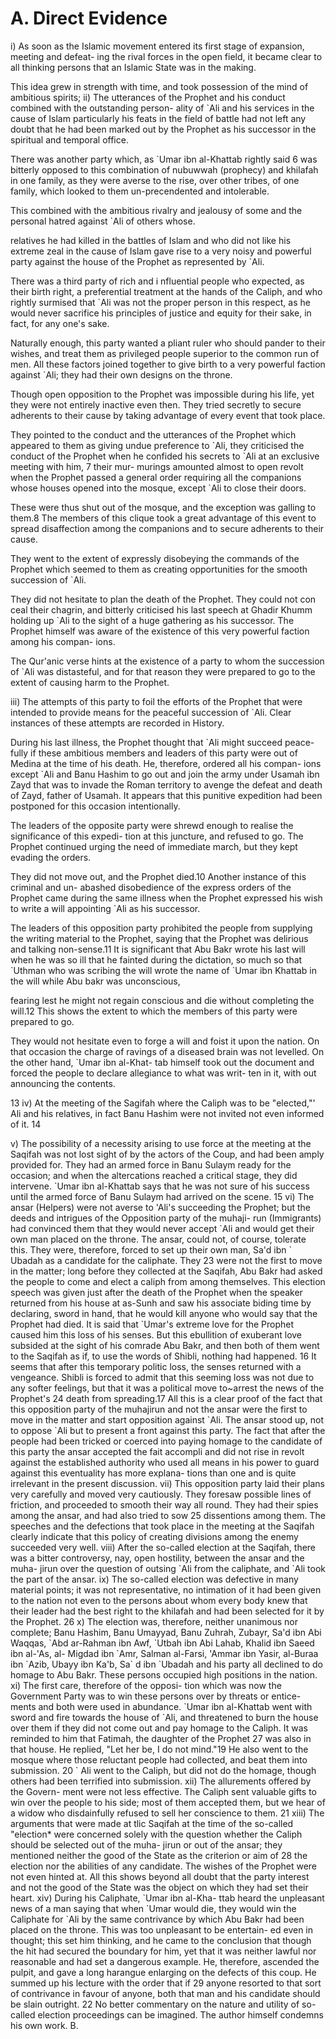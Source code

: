 A. Direct Evidence
==================

i) As soon as the Islamic movement entered its first stage of
expansion, meeting and defeat- ing the rival forces in the open field,
it became clear to all thinking persons that an Islamic State was in the
making.

This idea grew in strength with time, and took possession of the mind
of ambitious spirits; ii) The utterances of the Prophet and his conduct
combined with the outstanding person- ality of \`Ali and his services in
the cause of Islam particularly his feats in the field of battle had not
left any doubt that he had been marked out by the Prophet as his
successor in the spiritual and temporal office.

There was another party which, as \`Umar ibn al-Khattab rightly said 6
was bitterly opposed to this combination of nubuwwah (prophecy) and
khilafah in one family, as they were averse to the rise, over other
tribes, of one family, which looked to them un-precendented and
intolerable.

This combined with the ambitious rivalry and jealousy of some and the
personal hatred against \`Ali of others whose.

relatives he had killed in the battles of Islam and who did not like
his extreme zeal in the cause of Islam gave rise to a very noisy and
powerful party against the house of the Prophet as represented by
\`Ali.

There was a third party of rich and i nfluential people who expected,
as their birth right, a preferential treatment at the hands of the
Caliph, and who rightly surmised that \`Ali was not the proper person in
this respect, as he would never sacrifice his principles of justice and
equity for their sake, in fact, for any one's sake.

Naturally enough, this party wanted a pliant ruler who should pander to
their wishes, and treat them as privileged people superior to the common
run of men. All these factors joined together to give birth to a very
powerful faction against \`Ali; they had their own designs on the
throne.

Though open opposition to the Prophet was impossible during his life,
yet they were not entirely inactive even then. They tried secretly to
secure adherents to their cause by taking advantage of every event that
took place.

They pointed to the conduct and the utterances of the Prophet which
appeared to them as giving undue preference to \`Ali, they criticised
the conduct of the Prophet when he confided his secrets to \`Ali at an
exclusive meeting with him, 7 their mur- murings amounted almost to open
revolt when the Prophet passed a general order requiring all the
companions whose houses opened into the mosque, except \`Ali to close
their doors.

These were thus shut out of the mosque, and the exception was galling
to them.8 The members of this clique took a great advantage of this
event to spread disaffection among the companions and to secure
adherents to their cause.

They went to the extent of expressly disobeying the commands of the
Prophet which seemed to them as creating opportunities for the smooth
succession of \`Ali.

They did not hesitate to plan the death of the Prophet. They could not
con ceal their chagrin, and bitterly criticised his last speech at
Ghadir Khumm holding up \`Ali to the sight of a huge gathering as his
successor. The Prophet himself was aware of the existence of this very
powerful faction among his compan- ions.

The Qur'anic verse hints at the existence of a party to whom the
succession of \`Ali was distasteful, and for that reason they were
prepared to go to the extent of causing harm to the Prophet.

iii) The attempts of this party to foil the efforts of the Prophet that
were intended to provide means for the peaceful succession of \`Ali.
Clear instances of these attempts are recorded in History.

During his last illness, the Prophet thought that \`Ali might succeed
peace- fully if these ambitious members and leaders of this party were
out of Medina at the time of his death. He, therefore, ordered all his
compan- ions except \`Ali and Banu Hashim to go out and join the army
under Usamah ibn Zayd that was to invade the Roman territory to avenge
the defeat and death of Zayd, father of Usamah. It appears that this
punitive expedition had been postponed for this occasion
intentionally.

The leaders of the opposite party were shrewd enough to realise the
significance of this expedi- tion at this juncture, and refused to go.
The Prophet continued urging the need of immediate march, but they kept
evading the orders.

They did not move out, and the Prophet died.10 Another instance of this
criminal and un- abashed disobedience of the express orders of the
Prophet came during the same illness when the Prophet expressed his wish
to write a will appointing \`Ali as his successor.

The leaders of this opposition party prohibited the people from
supplying the writing material to the Prophet, saying that the Prophet
was delirious and talking non-sense.11 It is significant that Abu Bakr
wrote his last will when he was so ill that he fainted during the
dictation, so much so that \`Uthman who was scribing the will wrote the
name of \`Umar ibn Khattab in the will while Abu bakr was unconscious,

fearing lest he might not regain conscious and die without completing
the will.12 This shows the extent to which the members of this party
were prepared to go.

They would not hesitate even to forge a will and foist it upon the
nation. On that occasion the charge of ravings of a diseased brain was
not levelled. On the other hand, \`Umar ibn al-Khat- tab himself took
out the document and forced the people to declare allegiance to what was
writ- ten in it, with out announcing the contents.

13 iv) At the meeting of the Sagifah where the Caliph was to be
"elected,"' Ali and his relatives, in fact Banu Hashim were not invited
not even informed of it. 14


v) The possibility of a necessity arising to use force at the meeting
at the Saqifah was not lost sight of by the actors of the Coup, and had
been amply provided for. They had an armed force in Banu Sulaym ready
for the occasion; and when the altercations reached a critical stage,
they did intervene. \`Umar ibn al-Khattab says that he was not sure of
his success until the armed force of Banu Sulaym had arrived on the
scene. 15 vi) The ansar (Helpers) were not averse to 'Ali's succeeding
the Prophet; but the deeds and intrigues of the Opposition party of the
muhaji- run (Immigrants) had convinced them that they would never accept
\`Ali and would get their own man placed on the throne. The ansar, could
not, of course, tolerate this. They were, therefore, forced to set up
their own man, Sa'd ibn \` Ubadah as a candidate for the caliphate. They
23 were not the first to move in the matter; long before they collected
at the Saqifah, Abu Bakr had asked the people to come and elect a caliph
from among themselves. This election speech was given just after the
death of the Prophet when the speaker returned from his house at as-Sunh
and saw his associate biding time by declaring, sword in hand, that he
would kill anyone who would say that the Prophet had died. It is said
that \`Umar's extreme love for the Prophet caused him this loss of his
senses. But this ebullition of exuberant love subsided at the sight of
his comrade Abu Bakr, and then both of them went to the Saqifah as if,
to use the words of Shibli, nothing had happened. 16 It seems that after
this temporary politic loss, the senses returned with a vengeance.
Shibli is forced to admit that this seeming loss was not due to any
softer feelings, but that it was a political move to~arrest the news of
the Prophet's 24 death from spreading.17 All this is a clear proof of
the fact that this opposition party of the muhajirun and not the ansar
were the first to move in the matter and start opposition against \`Ali.
The ansar stood up, not to oppose \`Ali but to present a front against
this party. The fact that after the people had been tricked or coerced
into paying homage to the candidate of this party the ansar accepted the
fait accompli and did not rise in revolt against the established
authority who used all means in his power to guard against this
eventuality has more explana- tions than one and is quite irrelevant in
the present discussion. vii) This opposition party laid their plans very
carefully and moved very cautiously. They foresaw possible lines of
friction, and proceeded to smooth their way all round. They had their
spies among the ansar, and had also tried to sow 25 dissentions among
them. The speeches and the defections that took place in the meeting at
the Saqifah clearly indicate that this policy of creating divisions
among the enemy succeeded very well. viii) After the so-called election
at the Saqifah, there was a bitter controversy, nay, open hostility,
between the ansar and the muha- jirun over the question of outsing \`Ali
from the caliphate, and \`Ali took the part of the ansar. ix) The
so-called election was defective in many material points; it was not
representative, no intimation of it had been given to the nation not
even to the persons about whom every body knew that their leader had the
best right to the khilafah and had been selected for it by the Prophet.
26 x) The election was, therefore, neither unanimous nor complete; Banu
Hashim, Banu Umayyad, Banu Zuhrah, Zubayr, Sa'd ibn Abi Waqqas, \`Abd
ar-Rahman ibn Awf, \`Utbah ibn Abi Lahab, Khalid ibn Saeed ibn al-'As,
al- Migdad ibn \`Amr, Salman al-Farsi, 'Ammar ibn Yasir, al-Buraa ibn
\`Azib, Ubayy ibn Ka'b, Sa\` d ibn \`Ubadah and his party all declined
to do homage to Abu Bakr. These persons occupied high positions in the
nation. xi) The first care, therefore of the opposi- tion which was now
the Government Party was to win these persons over by threats or entice-
ments and both were used in abundance. \`Umar ibn al-Khattab went with
sword and fire towards the house of \`Ali, and threatened to burn the
house over them if they did not come out and pay homage to the Caliph.
It was reminded to him that Fatimah, the daughter of the Prophet 27 was
also in that house. He replied, "Let her be, I do not mind."19 He also
went to the mosque where those reluctant people had collected, and beat
them into submission. 20 \` Ali went to the Caliph, but did not do the
homage, though others had been terrified into submission. xii) The
allurements offered by the Govern- ment were not less effective. The
Caliph sent valuable gifts to win over the people to his side; most of
them accepted them, but we hear of a widow who disdainfully refused to
sell her conscience to them. 21 xiii) The arguments that were made at
tlic Saqifah at the time of the so-called "election\* were concerned
solely with the question whether the Caliph should be selected out of
the muha- jirun or out of the ansar; they mentioned neither the good of
the State as the criterion or aim of 28 the election nor the abilities
of any candidate. The wishes of the Prophet were not even hinted at. All
this shows beyond all doubt that the party interest and not the good of
the State was the object on which they had set their heart. xiv) During
his Caliphate, \`Umar ibn al-Kha- ttab heard the unpleasant news of a
man saying that when \`Umar would die, they would win the Caliphate for
\`Ali by the same contrivance by which Abu Bakr had been placed on the
throne. This was too unpleasant to be entertain- ed even in thought;
this set him thinking, and he came to the conclusion that though the hit
had secured the boundary for him, yet that it was neither lawful nor
reasonable and had set a dangerous example. He, therefore, ascended the
pulpit, and gave a long harangue enlarging on the defects of this coup.
He summed up his lecture with the order that if 29 anyone resorted to
that sort of contrivance in favour of anyone, both that man and his
candidate should be slain outright. 22 No better commentary on the
nature and utility of so- called election proceedings can be imagined.
The author himself condemns his own work. B.

